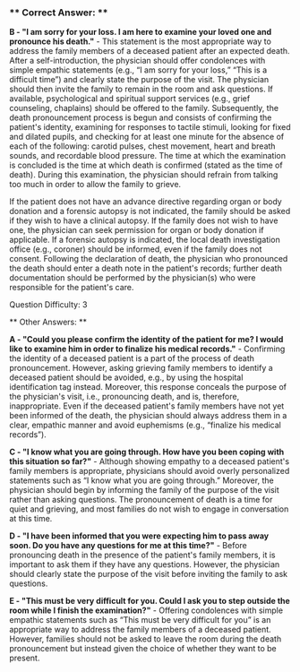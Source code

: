 ### ** Correct Answer: **

**B - "I am sorry for your loss. I am here to examine your loved one and pronounce his death."** - This statement is the most appropriate way to address the family members of a deceased patient after an expected death. After a self-introduction, the physician should offer condolences with simple empathic statements (e.g., “I am sorry for your loss,” “This is a difficult time”) and clearly state the purpose of the visit. The physician should then invite the family to remain in the room and ask questions. If available, psychological and spiritual support services (e.g., grief counseling, chaplains) should be offered to the family. Subsequently, the death pronouncement process is begun and consists of confirming the patient's identity, examining for responses to tactile stimuli, looking for fixed and dilated pupils, and checking for at least one minute for the absence of each of the following: carotid pulses, chest movement, heart and breath sounds, and recordable blood pressure. The time at which the examination is concluded is the time at which death is confirmed (stated as the time of death). During this examination, the physician should refrain from talking too much in order to allow the family to grieve.

If the patient does not have an advance directive regarding organ or body donation and a forensic autopsy is not indicated, the family should be asked if they wish to have a clinical autopsy. If the family does not wish to have one, the physician can seek permission for organ or body donation if applicable. If a forensic autopsy is indicated, the local death investigation office (e.g., coroner) should be informed, even if the family does not consent. Following the declaration of death, the physician who pronounced the death should enter a death note in the patient's records; further death documentation should be performed by the physician(s) who were responsible for the patient's care.

Question Difficulty: 3

** Other Answers: **

**A - "Could you please confirm the identity of the patient for me? I would like to examine him in order to finalize his medical records."** - Confirming the identity of a deceased patient is a part of the process of death pronouncement. However, asking grieving family members to identify a deceased patient should be avoided, e.g., by using the hospital identification tag instead. Moreover, this response conceals the purpose of the physician's visit, i.e., pronouncing death, and is, therefore, inappropriate. Even if the deceased patient's family members have not yet been informed of the death, the physician should always address them in a clear, empathic manner and avoid euphemisms (e.g., “finalize his medical records”).

**C - "I know what you are going through. How have you been coping with this situation so far?"** - Although showing empathy to a deceased patient's family members is appropriate, physicians should avoid overly personalized statements such as “I know what you are going through.” Moreover, the physician should begin by informing the family of the purpose of the visit rather than asking questions. The pronouncement of death is a time for quiet and grieving, and most families do not wish to engage in conversation at this time.

**D - "I have been informed that you were expecting him to pass away soon. Do you have any questions for me at this time?"** - Before pronouncing death in the presence of the patient's family members, it is important to ask them if they have any questions. However, the physician should clearly state the purpose of the visit before inviting the family to ask questions.

**E - "This must be very difficult for you. Could I ask you to step outside the room while I finish the examination?"** - Offering condolences with simple empathic statements such as “This must be very difficult for you” is an appropriate way to address the family members of a deceased patient. However, families should not be asked to leave the room during the death pronouncement but instead given the choice of whether they want to be present.

